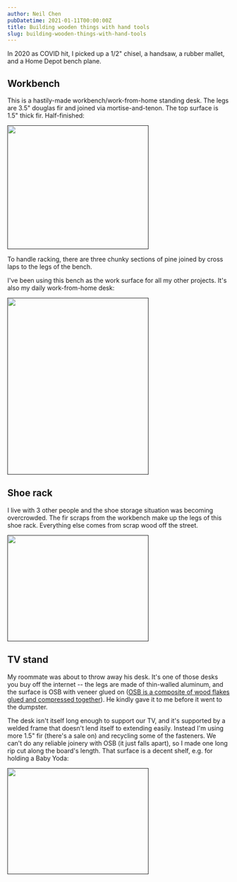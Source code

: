 ```yaml
---
author: Neil Chen
pubDatetime: 2021-01-11T00:00:00Z
title: Building wooden things with hand tools
slug: building-wooden-things-with-hand-tools
---
```


In 2020 as COVID hit, I picked up a 1/2" chisel, a handsaw, a rubber mallet, and a Home Depot bench plane.

## Workbench

This is a hastily-made workbench/work-from-home standing desk. The legs are 3.5" douglas fir and joined via mortise-and-tenon. The top surface is 1.5" thick fir. Half-finished:

[<img src="@assets/images/wood/1.jpg" style="width:320px;height:280px;">]()

To handle racking, there are three chunky sections of pine joined by cross laps to the legs of the bench.

I've been using this bench as the work surface for all my other projects. It's also my daily work-from-home desk:

[<img src="@assets/images/wood/3.jpg" style="width:320px;height:400px;">]()

## Shoe rack

I live with 3 other people and the shoe storage situation was becoming overcrowded. The fir scraps from the workbench make up the legs of this shoe rack. Everything else comes from scrap wood off the street.

[<img src="@assets/images/wood/4.jpg" style="width:320px;height:240px;">]()

## TV stand

My roommate was about to throw away his desk. It's one of those desks you buy off the internet -- the legs are made of thin-walled aluminum, and the surface is OSB with veneer glued on ([OSB is a composite of wood flakes glued and compressed together](https://en.wikipedia.org/wiki/Oriented_strand_board)). He kindly gave it to me before it went to the dumpster. 

The desk isn't itself long enough to support our TV, and it's supported by a welded frame that doesn't lend itself to extending easily. Instead I'm using more 1.5" fir (there's a sale on) and recycling some of the fasteners. We can't do any reliable joinery with OSB (it just falls apart), so I made one long rip cut along the board's length. That surface is a decent shelf, e.g. for holding a Baby Yoda:

[<img src="@assets/images/wood/6.jpg" style="width:320px;height:240px;">]()
